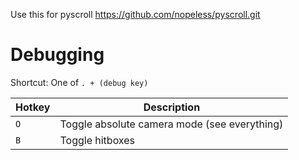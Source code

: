 Use this for pyscroll https://github.com/nopeless/pyscroll.git

# Debugging

Shortcut: One of `. + (debug key)`

| Hotkey | Description                                  |
|--------|----------------------------------------------|
| `O`    | Toggle absolute camera mode (see everything) |
| `B`    | Toggle hitboxes                              |
